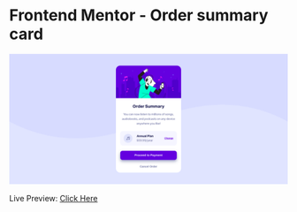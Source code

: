 # Frontend Mentor - Order summary card

![Design preview for the Order summary card coding challenge](./images/screenshot.png)

Live Preview: [Click Here](https://aniloli42.github.io/frontend-mentor-challenges/order-summary-component/)
